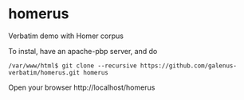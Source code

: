 # homerus
Verbatim demo with Homer corpus

To instal, have an apache-pbp server, and  do
```shell
/var/www/html$ git clone --recursive https://github.com/galenus-verbatim/homerus.git homerus
```
Open your browser
http://localhost/homerus 
